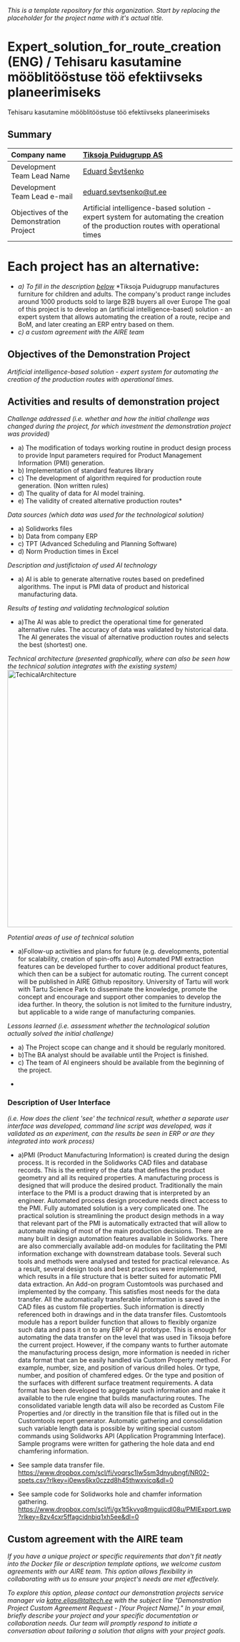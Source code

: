 *This is a template repository for this organization. Start by replacing the placeholder for the project name with it's actual title.*

# Expert_solution_for_route_creation (ENG) / Tehisaru kasutamine mööblitööstuse töö efektiivseks planeerimiseks
Tehisaru kasutamine mööblitööstuse töö efektiivseks planeerimiseks

## Summary

| Company name | [Tiksoja Puidugrupp AS](https://www.tiksoja.eu/) |
| :--- | :--- |
| Development Team Lead Name | [Eduard Ševtšenko](https://profile.link) |
| Development Team Lead e-mail | [eduard.sevtsenko@ut.ee](https://profile.link) |
| Objectives of the Demonstration Project | Artificial intelligence-based solution - expert system for automating the creation of the production routes with operational times  |

# Each project has an alternative:

- *a) To fill in the description [below](https://github.com/ai-robotics-estonia/_project_template_/edit/main/README.md#implementation-details)*
*Tiksoja Puidugrupp manufactures furniture for children and adults. The company's product range includes around 1000 products sold to large B2B buyers all over Europe
The goal of this project is to develop an (artificial intelligence-based) solution - an expert system that allows automating the creation of a route, recipe and BoM, and later creating an ERP entry based on them.
- *c) a custom agreement with the AIRE team*

## Objectives of the Demonstration Project
*Artificial intelligence-based solution - expert system for automating the creation of the production routes with operational times.*


## Activities and results of demonstration project
*Challenge addressed (i.e. whether and how the initial challenge was changed during the project, for which investment the demonstration project was provided)*
- a) The modification of todays working routine in product design process to provide Input parameters required for Product Management Information (PMI) generation.
- b) Implementation of standard features library
- c) The development of algorithm required for production route generation. (Non written rules)
- d) The quality of data for AI model training.
- e) The validity of created alternative production routes*



*Data sources (which data was used for the technological solution)*
- a)   Solidworks files
- b) Data from company ERP
- c) TPT (Advanced Scheduling and  Planning Software)
- d) Norm Production times in Excel

*Description and justifictaion of used AI technology*
- a) AI is able to generate alternative routes based on predefined algorithms. The input is PMI data of product and historical manufacturing data.

*Results of testing and validating technological solution*
-  a)The AI was able to predict the operational time for generated alternative rules. The accuracy of data was validated by historical data. The AI generates the visual of alternative production routes and selects the best (shortest) one.

*Technical architecture (presented graphically, where can also be seen how the technical solution integrates with the existing system)*
<img width="576" alt="TechicalArchitecture" src="https://github.com/ai-robotics-estonia/expert_solution_for_route_creation/assets/154315695/b35ab7eb-811d-48a8-ae51-9f621707993d">

*Potential areas of use of technical solution*
-  a)Follow-up activities and plans for future (e.g. developments, potential for scalability, creation of spin-offs aso)
Automated PMI extraction features can be developed further to cover additional product features, which then can be a subject for automatic routing.
The current concept will be published in AIRE Github repository. University of Tartu will work with Tartu Science Park to disseminate the knowledge, promote the concept and encourage and support other companies to develop the idea further. In theory, the solution is not limited to the furniture industry, but applicable to a wide range of manufacturing companies.


*Lessons learned (i.e. assessment whether the technological solution actually solved the initial challenge)*
- a) The Project scope can change and it should be regularly monitored.
- b)The BA analyst should be available until the Project is finished.
- c) The team of AI engineers should be available from the beginning of the project.
*

### Description of User Interface 
*(i.e. How does the client 'see' the technical result, whether a separate user interface was developed, command line script was developed, was it validated as an experiment, can the results be seen in ERP or are they integrated into work process)*
-  a)PMI (Product Manufacturing Information) is created during the design process. It is recorded in the Solidworks CAD files and database records. This is the entirety of the data that defines the product geometry and all its required properties. A manufacturing process is designed that will produce the desired product. Traditionally the main interface to the PMI is a product drawing that is interpreted by an engineer. Automated process design procedure needs direct access to the PMI.  Fully automated solution is a very complicated one. 
The practical solution is streamlining the product design methods in a way that relevant part of the PMI is automatically extracted that will allow to automate making of most of the main production decisions. There are many built in design automation features available in Solidworks. There are also commercially available add-on modules for facilitating the PMI information exchange with downstream database tools. Several such tools and methods were analysed and tested for practical relevance. As a result, several design tools and best practices were implemented, which results in a file structure that is better suited for automatic PMI data extraction. An Add-on program Customtools was purchased and implemented by the company. This satisfies most needs for the data transfer. All the automatically transferable information is saved in the CAD files as custom file properties. Such information is directly referenced both in drawings and in the data transfer files. Customtools module has a report builder function that allows to flexibly organize such data and pass it on to any ERP or AI prototype. This is enough for automating the data transfer on the level that was used in Tiksoja before the current project. However, if the company wants to further automate the manufacturing process design, more information is needed in richer data format that can be easily handled via Custom Property method.  For example, number, size, and position of various drilled holes. Or type, number, and position of chamfered edges. Or the type and position of the surfaces with different surface treatment requirements.  A data format has been developed to aggregate such information and make it available to the rule engine that builds manufacturing routes. The consolidated variable length data will also be recorded as Custom File Properties and /or directly in the transition file that is filled out in the Customtools report generator. Automatic gathering and consolidation such variable length data is possible by writing special custom commands using Solidworks API (Application Programming Interface). Sample programs were written for gathering the hole data and end chamfering information.

- See sample data transfer file. https://www.dropbox.com/scl/fi/voqrsc1lw5sm3dnyubngf/NR02-spets.csv?rlkey=i0ews6kx0czzd8h45thwxvicq&dl=0
- See sample code for Solidworks hole and chamfer information gathering. https://www.dropbox.com/scl/fi/gx1t5kvvq8mguijcdl08u/PMIExport.swp?rlkey=8zv4cxr5ffagcidnbiq1xh5ee&dl=0




## Custom agreement with the AIRE team

*If you have a unique project or specific requirements that don't fit neatly into the Docker file or description template options, we welcome custom agreements with our AIRE team. This option allows flexibility in collaborating with us to ensure your project's needs are met effectively.*

*To explore this option, please contact our demonstration projects service manager via katre.eljas@taltech.ee with the subject line "Demonstration Project Custom Agreement Request - [Your Project Name]." In your email, briefly describe your project and your specific documentation or collaboration needs. Our team will promptly respond to initiate a conversation about tailoring a solution that aligns with your project goals.*



